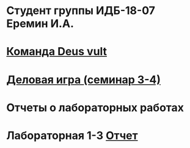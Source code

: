 # Студент группы ИДБ-18-07 Еремин И.А.
# [Команда Deus vult](https://github.com/lulu2kan/DeusVult)
# [Деловая игра (семинар 3-4)](https://github.com/lulu2kan/lulu2kan.github.io/wiki/%D0%94%D0%B5%D0%BB%D0%BE%D0%B2%D0%B0%D1%8F-%D0%B8%D0%B3%D1%80%D0%B0)
# Отчеты о лабораторных работах
# Лабораторная 1-3 [Отчет](https://github.com/lulu2kan/lulu2kan.github.io/wiki/%D0%9E%D1%82%D1%87%D0%B5%D1%82-%D0%BE-%D0%BB%D0%B0%D0%B1%D0%BE%D1%80%D0%B0%D1%82%D0%BE%D1%80%D0%BD%D1%8B%D1%85-%D1%80%D0%B0%D0%B1%D0%BE%D1%82%D0%B0%D1%85)

